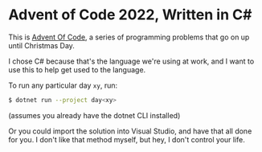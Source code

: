 # Advent of Code 2022, Written in C#

This is [Advent Of Code](adventofcode.com), a series of programming problems
that go on up until Christmas Day.

I chose C# because that's the language we're using at work, and I want to use
this to help get used to the language.

To run any particular day `xy`, run:

```sh
$ dotnet run --project day<xy>
```

(assumes you already have the dotnet CLI installed)

Or you could import the solution into Visual Studio, and have that all done for
you. I don't like that method myself, but hey, I don't control your life.
